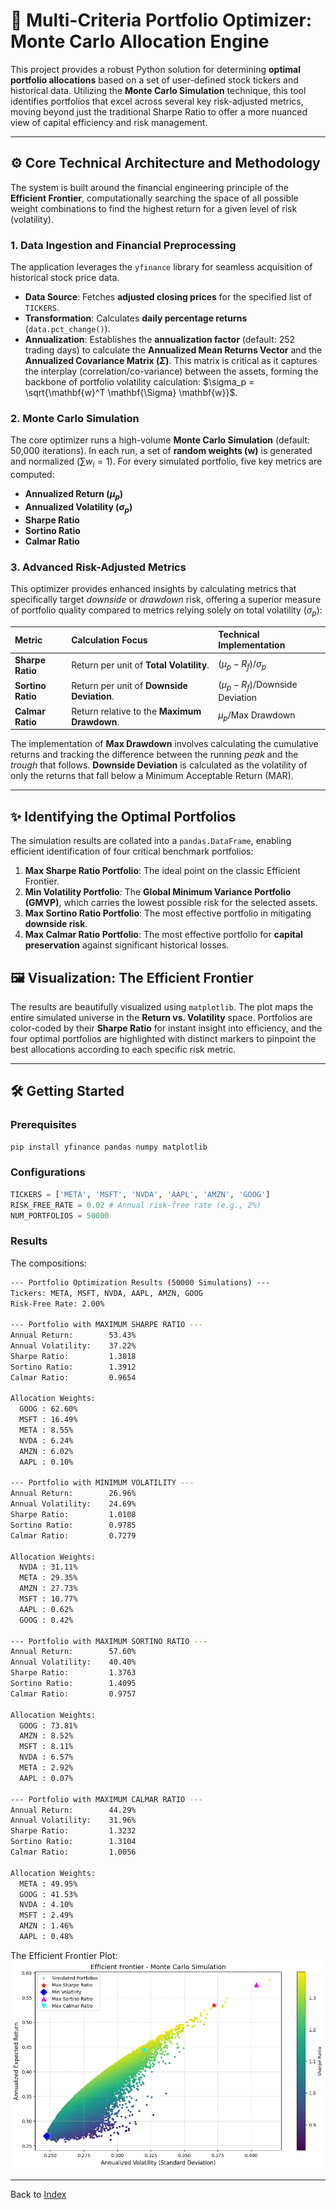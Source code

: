 # 🚀 Multi-Criteria Portfolio Optimizer: Monte Carlo Allocation Engine

This project provides a robust Python solution for determining **optimal portfolio allocations** based on a set of user-defined stock tickers and historical data. Utilizing the **Monte Carlo Simulation** technique, this tool identifies portfolios that excel across several key risk-adjusted metrics, moving beyond just the traditional Sharpe Ratio to offer a more nuanced view of capital efficiency and risk management.

---

## ⚙️ Core Technical Architecture and Methodology

The system is built around the financial engineering principle of the **Efficient Frontier**, computationally searching the space of all possible weight combinations to find the highest return for a given level of risk (volatility).

### 1. Data Ingestion and Financial Preprocessing
The application leverages the `yfinance` library for seamless acquisition of historical stock price data.

* **Data Source**: Fetches **adjusted closing prices** for the specified list of `TICKERS`.
* **Transformation**: Calculates **daily percentage returns** (`data.pct_change()`).
* **Annualization**: Establishes the **annualization factor** (default: 252 trading days) to calculate the **Annualized Mean Returns Vector** and the **Annualized Covariance Matrix ($\Sigma$)**. This matrix is critical as it captures the interplay (correlation/co-variance) between the assets, forming the backbone of portfolio volatility calculation: $\sigma_p = \sqrt{\mathbf{w}^T \mathbf{\Sigma} \mathbf{w}}$.

### 2. Monte Carlo Simulation

The core optimizer runs a high-volume **Monte Carlo Simulation** (default: 50,000 iterations). In each run, a set of **random weights ($\mathbf{w}$)** is generated and normalized ($\sum w_i = 1$). For every simulated portfolio, five key metrics are computed:

* **Annualized Return ($\mu_p$)**
* **Annualized Volatility ($\sigma_p$)**
* **Sharpe Ratio**
* **Sortino Ratio**
* **Calmar Ratio**

### 3. Advanced Risk-Adjusted Metrics

This optimizer provides enhanced insights by calculating metrics that specifically target *downside* or *drawdown* risk, offering a superior measure of portfolio quality compared to metrics relying solely on total volatility ($\sigma_p$):

| Metric | Calculation Focus | Technical Implementation |
| :--- | :--- | :--- |
| **Sharpe Ratio** | Return per unit of **Total Volatility**. | $(\mu_p - R_f) / \sigma_p$ |
| **Sortino Ratio** | Return per unit of **Downside Deviation**. | $(\mu_p - R_f) / \text{Downside Deviation}$ |
| **Calmar Ratio** | Return relative to the **Maximum Drawdown**. | $\mu_p / \text{Max Drawdown}$ |

The implementation of **Max Drawdown** involves calculating the cumulative returns and tracking the difference between the running *peak* and the *trough* that follows. **Downside Deviation** is calculated as the volatility of only the returns that fall below a Minimum Acceptable Return (MAR).

---

## ✨ Identifying the Optimal Portfolios

The simulation results are collated into a `pandas.DataFrame`, enabling efficient identification of four critical benchmark portfolios:

1.  **Max Sharpe Ratio Portfolio**: The ideal point on the classic Efficient Frontier.
2.  **Min Volatility Portfolio**: The **Global Minimum Variance Portfolio (GMVP)**, which carries the lowest possible risk for the selected assets.
3.  **Max Sortino Ratio Portfolio**: The most effective portfolio in mitigating **downside risk**.
4.  **Max Calmar Ratio Portfolio**: The most effective portfolio for **capital preservation** against significant historical losses.

## 🖼️ Visualization: The Efficient Frontier

The results are beautifully visualized using `matplotlib`. The plot maps the entire simulated universe in the **Return vs. Volatility** space. Portfolios are color-coded by their **Sharpe Ratio** for instant insight into efficiency, and the four optimal portfolios are highlighted with distinct markers to pinpoint the best allocations according to each specific risk metric.

---

## 🛠️ Getting Started

### Prerequisites

```bash
pip install yfinance pandas numpy matplotlib
```

### Configurations

```Python
TICKERS = ['META', 'MSFT', 'NVDA', 'AAPL', 'AMZN', 'GOOG']
RISK_FREE_RATE = 0.02 # Annual risk-free rate (e.g., 2%)
NUM_PORTFOLIOS = 50000
```

### Results

The compositions:
```bash
--- Portfolio Optimization Results (50000 Simulations) ---
Tickers: META, MSFT, NVDA, AAPL, AMZN, GOOG
Risk-Free Rate: 2.00%

--- Portfolio with MAXIMUM SHARPE RATIO ---
Annual Return:        53.43%
Annual Volatility:    37.22%
Sharpe Ratio:         1.3818
Sortino Ratio:        1.3912
Calmar Ratio:         0.9654

Allocation Weights:
  GOOG : 62.60%
  MSFT : 16.49%
  META : 8.55%
  NVDA : 6.24%
  AMZN : 6.02%
  AAPL : 0.10%

--- Portfolio with MINIMUM VOLATILITY ---
Annual Return:        26.96%
Annual Volatility:    24.69%
Sharpe Ratio:         1.0108
Sortino Ratio:        0.9785
Calmar Ratio:         0.7279

Allocation Weights:
  NVDA : 31.11%
  META : 29.35%
  AMZN : 27.73%
  MSFT : 10.77%
  AAPL : 0.62%
  GOOG : 0.42%

--- Portfolio with MAXIMUM SORTINO RATIO ---
Annual Return:        57.60%
Annual Volatility:    40.40%
Sharpe Ratio:         1.3763
Sortino Ratio:        1.4095
Calmar Ratio:         0.9757

Allocation Weights:
  GOOG : 73.81%
  AMZN : 8.52%
  MSFT : 8.11%
  NVDA : 6.57%
  META : 2.92%
  AAPL : 0.07%

--- Portfolio with MAXIMUM CALMAR RATIO ---
Annual Return:        44.29%
Annual Volatility:    31.96%
Sharpe Ratio:         1.3232
Sortino Ratio:        1.3104
Calmar Ratio:         1.0056

Allocation Weights:
  META : 49.95%
  GOOG : 41.53%
  NVDA : 4.10%
  MSFT : 2.49%
  AMZN : 1.46%
  AAPL : 0.48%
```

The Efficient Frontier Plot:
![](./output.png)

---

Back to [Index](https://github.com/handiko/handiko/blob/master/README.md)
